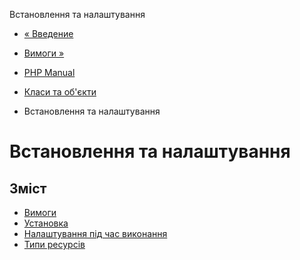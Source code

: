 Встановлення та налаштування

-   [« Введение](intro.classobj.html)
    
-   [Вимоги »](classobj.requirements.html)
    
-   [PHP Manual](index.html)
    
-   [Класи та об'єкти](book.classobj.html)
    
-   Встановлення та налаштування
    

# Встановлення та налаштування

## Зміст

-   [Вимоги](classobj.requirements.html)
-   [Установка](classobj.installation.html)
-   [Налаштування під час виконання](classobj.configuration.html)
-   [Типи ресурсів](classobj.resources.html)